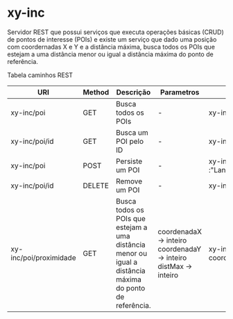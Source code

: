 # xy-inc

Servidor REST que possui serviços que executa operações básicas (CRUD) de pontos de interesse (POIs) e existe um serviço que dado uma posição com coordernadas X e Y e a distância máxima, busca todos os POIs que estejam a uma distância menor ou igual a distância máxima do ponto de referência.

Tabela caminhos REST

URI | Method | Descrição | Parametros | EX
--- | ------ | --------- | ---------- | ------
xy-inc/poi | GET | Busca todos os POIs | - | xy-inc/poi
xy-inc/poi/id | GET | Busca um POI pelo ID | - | xy-inc/poi/2
xy-inc/poi | POST | Persiste um POI | - | xy-inc/poi corpo da requisição:{"nome" :"Lanchonete","coordenadaX":"27","coordenadaY":"12"}
xy-inc/poi/id | DELETE | Remove um POI | - |  xy-inc/poi/2
xy-inc/poi/proximidade | GET | Busca todos os POIs que estejam a uma distância menor ou igual a distância máxima do ponto de referência. | coordenadaX -> inteiro coordenadaY -> inteiro distMax -> inteiro|  xy-inc/poi/proximidade?coordenadaX=20&coordenadaY=10&distMax=10
